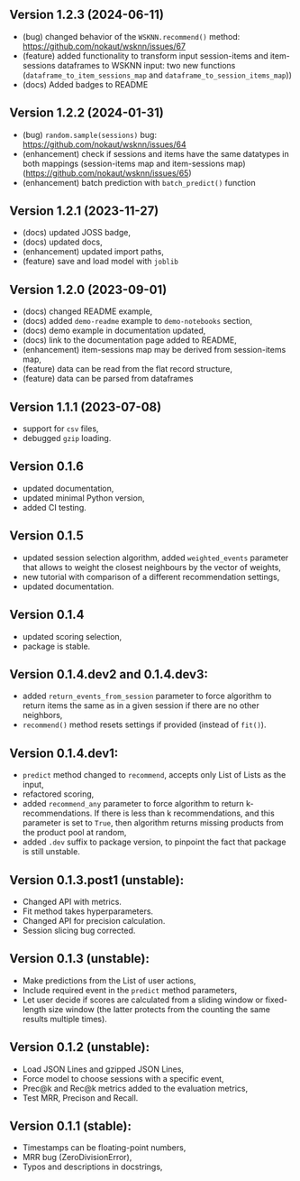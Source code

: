 ## Version 1.2.3 (2024-06-11)

- (bug) changed behavior of the `WSKNN.recommend()` method: https://github.com/nokaut/wsknn/issues/67
- (feature) added functionality to transform input session-items and item-sessions dataframes to WSKNN input: two new functions (`dataframe_to_item_sessions_map` and `dataframe_to_session_items_map`))
- (docs) Added badges to README

## Version 1.2.2 (2024-01-31)

- (bug) `random.sample(sessions)` bug: https://github.com/nokaut/wsknn/issues/64
- (enhancement) check if sessions and items have the same datatypes in both mappings (session-items map and item-sessions map) (https://github.com/nokaut/wsknn/issues/65)
- (enhancement) batch prediction with `batch_predict()` function

## Version 1.2.1 (2023-11-27)

- (docs) updated JOSS badge,
- (docs) updated docs,
- (enhancement) updated import paths,
- (feature) save and load model with `joblib`

## Version 1.2.0 (2023-09-01)

- (docs) changed README example,
- (docs) added `demo-readme` example to `demo-notebooks` section,
- (docs) demo example in documentation updated,
- (docs) link to the documentation page added to README,
- (enhancement) item-sessions map may be derived from session-items map,
- (feature) data can be read from the flat record structure,
- (feature) data can be parsed from dataframes

## Version 1.1.1 (2023-07-08)

- support for `csv` files,
- debugged `gzip` loading.


## Version 0.1.6

- updated documentation,
- updated minimal Python version,
- added CI testing.


## Version 0.1.5

- updated session selection algorithm, added `weighted_events` parameter that allows to weight the closest neighbours by the vector of weights,
- new tutorial with comparison of a different recommendation settings,
- updated documentation.

## Version 0.1.4

- updated scoring selection,
- package is stable.

## Version 0.1.4.dev2 and 0.1.4.dev3:

- added `return_events_from_session` parameter to force algorithm to return items the same as in a given session if there are no other neighbors,
- `recommend()` method resets settings if provided (instead of `fit()`).

## Version 0.1.4.dev1:

- `predict` method changed to `recommend`, accepts only List of Lists as the input,
- refactored scoring,
- added `recommend_any` parameter to force algorithm to return k-recommendations. If there is less than k recommendations, and this parameter is set to `True`, then algorithm returns missing products from the product pool at random,
- added `.dev` suffix to package version, to pinpoint the fact that package is still unstable.

## Version 0.1.3.post1 (unstable):

- Changed API with metrics.
- Fit method takes hyperparameters.
- Changed API for precision calculation.
- Session slicing bug corrected.

## Version 0.1.3 (unstable):

- Make predictions from the List of user actions,
- Include required event in the `predict` method parameters,
- Let user decide if scores are calculated from a sliding window or fixed-length size window (the latter protects from the counting the same results multiple times).

## Version 0.1.2 (unstable):

- Load JSON Lines and gzipped JSON Lines,
- Force model to choose sessions with a specific event,
- Prec@k and Rec@k metrics added to the evaluation metrics,
- Test MRR, Precison and Recall.


## Version 0.1.1 (stable): 

- Timestamps can be floating-point numbers,
- MRR bug (ZeroDivisionError),
- Typos and descriptions in docstrings,
